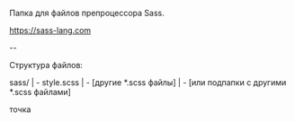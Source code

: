 Папка для файлов препроцессора Sass.

https://sass-lang.com

--

Структура файлов:

sass/
| - style.scss
| - [другие *.scss файлы]
| - [или подпапки с другими *.scss файлами]

точка
